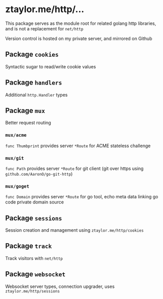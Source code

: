 # ztaylor.me/http/...

This package serves as the module root for related golang http libraries, and is not a replacement for `net/http`

Version control is hosted on my private server, and mirrored on Github

## Package `cookies`

Syntactic sugar to read/write cookie values

## Package `handlers`

Additional `http.Handler` types

## Package `mux`

Better request routing

### `mux/acme`

`func Thumbprint` provides server `*Route` for ACME stateless challenge

### `mux/git`

`func Path` provides server `*Route` for git client (git over https using `github.com/AaronO/go-git-http`)

### `mux/goget`

`func Domain` provides server `*Route` for go tool, echo meta data linking go code private domain source

## Package `sessions`

Session creation and management using `ztaylor.me/http/cookies`

## Package `track`

Track visitors with `net/http`

## Package `websocket`

Websocket server types, connection upgrader, uses `ztaylor.me/http/sessions`
